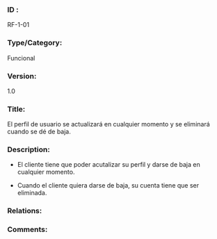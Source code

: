 ### ID : 
RF-1-01

### Type/Category:
Funcional

### Version:
1.0

### Title:
El perfil de usuario se actualizará en cualquier momento y se eliminará cuando se dé de baja.

### Description:
- El cliente tiene que poder acutalizar su perfil y darse de baja en cualquier momento. 

- Cuando el cliente quiera darse de baja, su cuenta tiene que ser eliminada.

### Relations:


### Comments: